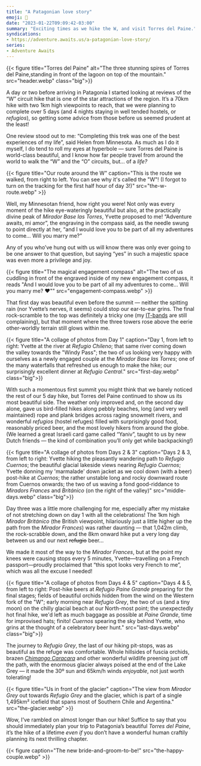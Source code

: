 ```yaml
---
title: "A Patagonian love story"
emoji: 🗻
date: "2023-01-22T09:09:42-03:00"
summary: "Exciting times as we hike the W, and visit Torres del Paine."
syndications:
- https://adventure.awaits.us/a-patagonian-love-story/
series:
- Adventure Awaits
---
```


{{< figure title="Torres del Paine" alt="The three stunning spires of Torres del Paine,standing in front of the lagoon on top of the mountain." src="header.webp" class="big">}}

A day or two before arriving in Patagonia I started looking at reviews of the “W” circuit hike that is one of the star attractions of the region. It’s a 70km hike with two 1km high viewpoints to reach, that we were planning to complete over 5 days (and 4 nights staying in well tended hostels, or _refugios_), so getting some advice from those before us seemed prudent at the least!

One review stood out to me: “Completing this trek was one of the best experiences of my life”, said Helen from Minnesota. As much as I do it myself, I do tend to roll my eyes at hyperbole — sure Torres del Paine is world-class beautiful, and I know how far people travel from around the world to walk the “W” and the “O” circuits, but… of a _life?_

{{< figure title="Our route around the W" caption="This is the route we walked, from right to left. You can see why it's called the \"W\"! (I forgot to turn on the tracking for the first half hour of day 3!)" src="the-w-route.webp" >}}

Well, my Minnesotan friend, how right you were! Not only was every moment of the hike eye-wateringly beautiful but also, at the practically divine peak of _Mirador Base las Torres_, Yvette proposed to me! “Adventure awaits, mi amor”, the engraving in the compass said, as the needle swung to point directly at her, “and I would love you to be part of all my adventures to come… Will you marry me?”

Any of you who’ve hung out with us will know there was only ever going to be one answer to that question, but saying “yes” in such a majestic space was even more a privilege and joy.

{{< figure title="The magical engagement compass" alt="The two of us cuddling in front of the engraved inside of my new engagement compass, it reads \"And I would love you to be part of all my adventures to come… Will you marry me? ❤️\"" src="engagement-compass.webp" >}}

That first day was beautiful even before the summit — neither the spitting rain (nor Yvette’s nerves, it seems) could stop our ear-to-ear grins. The final rock-scramble to the top was definitely a tricky one (my [IT-bands](https://en.wikipedia.org/wiki/Iliotibial_tract) are still complaining), but that moment where the three towers rose above the eerie other-worldly terrain still glows within me.

{{< figure title="A collage of photos from Day 1" caption="Day 1, from left to right: Yvette at the river at _Refugio Chileno_; that same river coming down the valley towards the \"Windy Pass\"; the two of us looking very happy with ourselves as a newly engaged couple at the _Mirador Base las Torres_; one of the many waterfalls that refreshed us enough to make the hike; our surprisingly excellent dinner at _Refugio Central_." src="first-day.webp" class="big">}}

With such a momentous first summit you might think that we barely noticed the rest of our 5 day hike, but Torres del Paine continued to show us its most beautiful side. The weather only improved and, on the second day alone, gave us bird-filled hikes along pebbly beaches, long (and very well maintained) rope and plank bridges across raging snowmelt rivers, and wonderful _refugios_ (hostel refuges) filled with surprisingly good food, reasonably priced beer, and the most lovely hikers from around the globe. (We learned a great Israeli card game called “Yaniv”, taught to us by new Dutch friends — the kind of combination you’ll only get while backpacking!)

{{< figure title="A collage of photos from Days 2 & 3" caption="Days 2 & 3, from left to right: Yvette hiking the pleasantly wandering path to _Refugio Cuernos_; the beautiful glacial lakeside views nearing _Refugio Cuernos_; Yvette donning my 'marmalade' down jacket as we cool down (with a beer) post-hike at _Cuernos_; the rather unstable long and rocky downward route from Cuernos onwards; the two of us waving a fond good-riddance to _Miradors Frances_ and _Británico_ (on the right of the valley)" src="middle-days.webp" class="big">}}

Day three was a little more challenging for me, especially after my mistake of not stretching down on day 1 with all the celebrations! The 1km high _Mirador Británico_ (the British viewpoint, hilariously just a little higher up the path from the _Mirador Frances_) was rather daunting — that 1,042m climb, the rock-scrabble down, and the 8km onward hike put a very long day between us and our next ~~refugio~~ beer…

We made it most of the way to the _Mirador Frances_, but at the point my knees were causing stops every 5 minutes, Yvette—travelling on a French passport—proudly proclaimed that “this spot looks very French to me”, which was all the excuse I needed!

{{< figure title="A collage of photos from Days 4 & 5" caption="Days 4 & 5, from left to right: Post-hike beers at _Refugio Paine Grande_ preparing for the final stages; fields of beautiful orchids hidden from the wind on the Western fork of the \"W\"; early morning near _Refugio Grey_, the two of us (and a tiny moon) on the chilly glacial beach at our North-most point; the unexpectedly hot final hike, we'd left as much baggage as possible at _Paine Grande_, time for improvised hats; finito! _Cuernos_ spearing the sky behind Yvette, who grins at the thought of a celebratory beer hunt." src="last-days.webp" class="big">}}

The journey to _Refugio Grey_, the last of our hiking pit-stops, was as beautiful as the refuge was comfortable. Whole hillsides of fuscia orchids, brazen _[Chimango Caracara](https://en.wikipedia.org/wiki/Chimango_caracara)_ and other wonderful wildlife preening just off the path, with the enormous glacier always poised at the end of the Lake Grey — it made the 30º sun and 65km/h winds _enjoyable_, not just worth tolerating!

{{< figure title="Us in front of the glacier" caption="The view from _Mirador Grey_ out towards _Refugio Grey_ and the glacier, which is part of a single 1,495km² icefield that spans most of Southern Chile and Argentina." src="the-glacier.webp" >}}

Wow, I’ve rambled on almost longer than our hike! Suffice to say that you should immediately plan your trip to Patagonia’s beautiful _Torres del Paine_, it’s the hike of a lifetime _even if_ you don’t have a wonderful human craftily planning its next thrilling chapter.

{{< figure caption="The new bride-and-groom-to-be!" src="the-happy-couple.webp" >}}
